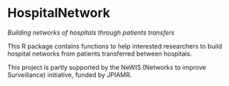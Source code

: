 # HospitalNetwork
*Building networks of hospitals through patients transfers*

This R package contains functions to help interested researchers to build hospital networks from patients transferred between hospitals. 

This project is partly supported by the NeWIS (Networks to improve Surveillance) initiative, funded by JPIAMR.
